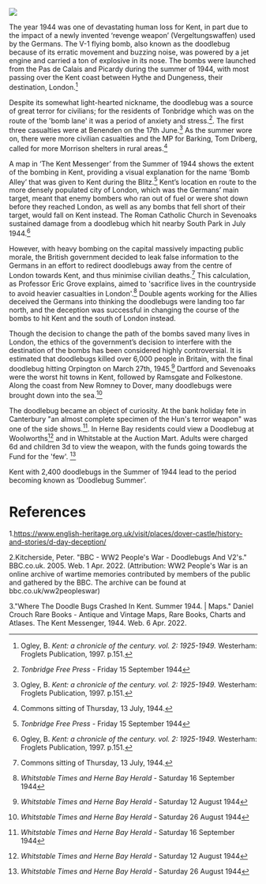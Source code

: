 <a href="https://juncture-digital.org"><img src="https://juncture-digital.org/images/ve-button.png"></a>

<param ve-config
    title="Doodlebugs in Kent"
    author="Hannah, Alfie and Jonathan"
    banner="https://upload.wikimedia.org/wikipedia/commons/9/9e/Fieseler_Fi_103R_side.JPG"
    layout="vtl">
<param ve-entity title="V-1 flying bomb" eid="Q153348" aliases="V-1"> <!-- V-1 flying bomb -->
<param ve-entity title="Kent" eid="Q23298">
<param ve-entity title="V-2 bombs" eid="Q174640">
<param ve-entity title="London" eid="Q84">
<param ve-entity title="British Government" eid="Q6063">
<param ve-entity title="Britain" eid="Q145">
<param ve-entity title="Orpington" eid="Q123977">

The year 1944 was one of devastating human loss for Kent, in part due to the impact of a newly invented ‘revenge weapon’ (Vergeltungswaffen) used by the Germans. The V-1 flying bomb, also known as the doodlebug because of its erratic movement and buzzing noise, was powered by a jet engine and carried a ton of explosive in its nose. The bombs were launched from the Pas de Calais and Picardy during the summer of 1944, with most passing over the Kent coast between Hythe and Dungeness, their destination, London.[^ref1] 
<param ve-image 
       label="Kent map" 
       description="A map of the area" 
       license="Creative Commons Attribution Share-Alike 3.0 Unported" 
       url="https://upload.wikimedia.org/wikipedia/commons/f/fd/Kent_UK_location_map.svg">
<param ve-image centre="    " zoom="15">

Despite its somewhat light-hearted nickname, the doodlebug was a source of great terror for civilians; for the residents of Tonbridge which was on the route of the 'bomb lane' it was a period of anxiety and stress.[^ref2]. The first three casualties were at Benenden on the 17th June.[^ref3] As the summer wore on, there were more civilian casualties and the MP for Barking, Tom Driberg, called for more Morrison shelters in rural areas.[^ref4]

A map in ‘The Kent Messenger’ from the Summer of 1944 shows the extent of the bombing in Kent, providing a visual explanation for the name ‘Bomb Alley’ that was given to Kent during the Blitz.[^ref2] Kent’s location en route to the more densely populated city of London, which was the Germans’ main target, meant that enemy bombers who ran out of fuel or were shot down before they reached London, as well as any bombs that fell short of their target, would fall on Kent instead. The Roman Catholic Church in Sevenoaks sustained damage from a doodlebug which hit nearby South Park in July 1944.[^ref3]
<param ve-image url="https://www.normandythenandnow.com/wp-content/uploads/2018/04/Map-showing-where-the-doodlebug-fell-in-kent-published-in-the-Kent-Messenger-newspaper.jpg" label="Where the doodlebugs fell, Kent Messenger, via https://www.normandythenandnow.com/wp-content/uploads/2018/04/Map-showing-where-the-doodlebug-fell-in-kent-published-in-the-Kent-Messenger-newspaper.jpg"> 
<param ve-image centre="    " zoom="15">

However, with heavy bombing on the capital massively impacting public morale, the British government decided to leak false information to the Germans in an effort to redirect doodlebugs away from the centre of London towards Kent, and thus minimise civilian deaths.[^ref4] This calculation, as Professor Eric Grove explains, aimed to 'sacrifice lives in the countryside to avoid heavier casualties in London'.[^ref5] Double agents working for the Allies deceived the Germans into thinking the doodlebugs were landing too far north, and the deception was successful in changing the course of the bombs to hit Kent and the south of London instead. 
<param ve-image 
       label="V2 tipped over by a Spitfire"
       description="A spitfire tipping a V2 with its wing" 
       license="Joseph Quincy Adams. Image credit C. W. Redwood, formerly technical artist at Cornell University, Public domain, via Wikimedia Commons" 
       url="https://www.normandythenandnow.com/wp-content/uploads/2018/04/Spitfire-Tipping-V-1-Flying-Bomb-wiki.jpg">
<param ve-image label="V2 rocket"
       description="A V2" 
       license="https://upload.wikimedia.org/wikipedia/commons/e/e9/V-2_Rocket_Flying_Heritage_Collection%28Side%29.jpg" 
      url="https://upload.wikimedia.org/wikipedia/commons/e/e9/V-2_Rocket_Flying_Heritage_Collection%28Side%29.jpg">
<param ve-image centre="    " zoom="15">

Though the decision to change the path of the bombs saved many lives in London, the ethics of the government’s decision to interfere with the destination of the bombs has been considered highly controversial. It is estimated that doodlebugs killed over 6,000 people in Britain, with the final doodlebug hitting Orpington on March 27th, 1945.[^ref6] Dartford and Sevenoaks were the worst hit towns in Kent, followed by Ramsgate and Folkestone. Along the coast from New Romney to Dover, many doodlebugs were brought down into the sea.[^ref7]   

The doodlebug became an object of curiosity. At the bank holiday fete in Canterbury "an almost complete specimen of the Hun's terror weapon" was one of the side shows.[^ref5]. In Herne Bay residents could view a Doodlebug at Woolworths[^ref6] and in Whitstable at the Auction Mart. Adults were charged 6d and children 3d to view the weapon, with the funds going towards the Fund for the 'few'. [^ref7]  
<param ve-image 
       label="V-1 flying bomb" 
       description="The Fiesler 103R bomb" 
       license="public domain" 
       url="https://upload.wikimedia.org/wikipedia/commons/1/1f/Fieseler_Fi_103R_Reichenberg.jpg">
<param ve-image centre="    " zoom="15">

Kent with 2,400 doodlebugs in the Summer of 1944 lead to the period becoming known as ‘Doodlebug Summer’.
<param ve-image 
       label="Orpington" 
       description="An image of the high street" 
       license="Creative Commons Attribution-Share Alike 4.0 International" 
       url="https://upload.wikimedia.org/wikipedia/commons/4/4d/Orpington_High_Street_with_bus.jpg">
<param ve-image centre="    " zoom="15">

# References
[^ref1]: Ogley, B. _Kent: a chronicle of the century. vol. 2: 1925-1949._ Westerham: Froglets Publication, 1997. p.151.
[^ref2]: _Tonbridge Free Press_ - Friday 15 September 1944
[^ref3]: Ogley, B. _Kent: a chronicle of the century. vol. 2: 1925-1949._ Westerham: Froglets Publication, 1997. p.151.
[^ref4]: Commons sitting of Thursday, 13 July, 1944.
[^ref4]: _Tonbridge Free Press_ - Friday 26 January 1945
[^ref5]: _Whitstable Times and Herne Bay Herald_ - Saturday 16 September 1944
[^ref6]: _Whitstable Times and Herne Bay Herald_ - Saturday 12 August 1944
[^ref7]: _Whitstable Times and Herne Bay Herald_ - Saturday 26 August 1944
[^ref2]: (Cook)
[^ref3]: _Sevenoaks Chronicle and Kentish Advertiser_ - Friday 19 July 1946
[^ref4]: ("Doodlebugs 'Diverted' To Save London")
[^ref5]: Ibid.
[^ref6]: "Where The Doodle Bugs Crashed In Kent. Summer 1944. Maps"
[^ref7]: _The County Administration in War_ cited in _East Kent Times and Mail_ - Wednesday 28 May 1947


1.https://www.english-heritage.org.uk/visit/places/dover-castle/history-and-stories/d-day-deception/

2.Kitcherside, Peter. "BBC - WW2 People's War - Doodlebugs And V2's." BBC.co.uk. 2005. Web. 1 Apr. 2022. (Attribution: WW2 People's War is an online archive of wartime memories contributed by members of the public and gathered by the BBC. The archive can be found at bbc.co.uk/ww2peopleswar)

3."Where The Doodle Bugs Crashed In Kent. Summer 1944. | Maps." Daniel Crouch Rare Books - Antique and Vintage Maps, Rare Books, Charts and Atlases. The Kent Messenger, 1944. Web. 6 Apr. 2022.

